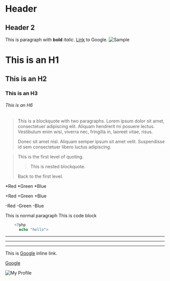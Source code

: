 # Header
## Header 2

This is paragraph with **bold** *italic*.
[Link](https//www.google.com) to Google.
![Sample](./image/file.png)

# This is an H1
## This is an H2
### This is an H3
###### This is an H6

> This is a blockquote with two paragraphs. Lorem ipsum dolor sit amet,
> consectetuer adipiscing elit. Aliquam hendrerit mi posuere lectus.
> Vestibulum enim wisi, viverra nec, fringilla in, laoreet vitae, risus.
> 
> Donec sit amet nisl. Aliquam semper ipsum sit amet velit. Suspendisse
> id sem consectetuer libero luctus adipiscing.

> This is the first level of quoting.
>
> > This is nested blockquote.
>
> Back to the first level.


*Red
*Green
*Blue

+Red
+Green
+Blue

-Red
-Green
-Blue

This is normal paragraph
  This is code block

```php
    <?php
      echo "hello">
```

***
---
----------------

This is [Google](https://google.com) inline link.

[Google](https://google.com "Go to Google")

![My Profile]("/path/to/img.png)


